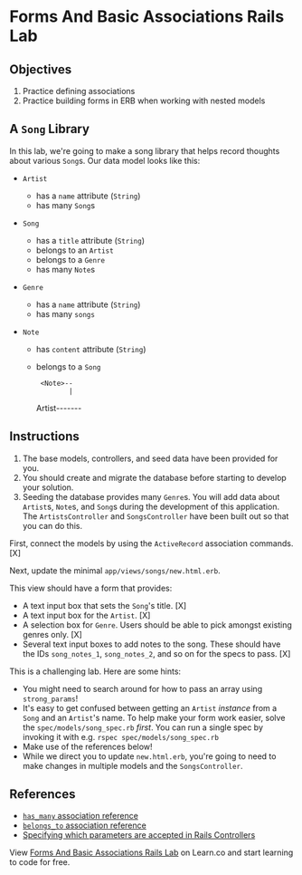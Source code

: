 # Forms And Basic Associations Rails Lab

## Objectives

1. Practice defining associations
2. Practice building forms in ERB when working with nested models

## A `Song` Library

In this lab, we're going to make a song library that helps record thoughts
about various `Song`s. Our data model looks like this:

- `Artist`
  - has a `name` attribute (`String`)
  - has many `Song`s
- `Song`
  - has a `title` attribute (`String`)
  - belongs to an `Artist`
  - belongs to a `Genre`
  - has many `Note`s
- `Genre`
  - has a `name` attribute (`String`)
  - has many `songs`
- `Note`

  - has `content` attribute (`String`)
  - belongs to a `Song`

         <Note>--
                |

    Artist---<Song>----<Genre>

## Instructions

1. The base models, controllers, and seed data have been provided for you.
2. You should create and migrate the database before starting to develop your
   solution.
3. Seeding the database provides many `Genre`s. You will add data about
   `Artist`s, `Note`s, and `Song`s during the development of this application.
   The `ArtistsController` and `SongsController` have been built out so that you
   can do this.

First, connect the models by using the `ActiveRecord` association commands. [X]

Next, update the minimal `app/views/songs/new.html.erb`.

This view should have a form that provides:

- A text input box that sets the `Song`'s title. [X]
- A text input box for the `Artist`. [X]
- A selection box for `Genre`. Users should be able to pick amongst existing genres only. [X]
- Several text input boxes to add notes to the song. These should have the IDs
  `song_notes_1`, `song_notes_2`, and so on for the specs to pass. [X]

This is a challenging lab. Here are some hints:

- You might need to search around for how to pass an array using `strong_params`!
- It's easy to get confused between getting an `Artist` _instance_ from a
  `Song` and an `Artist`'s name. To help make your form work easier, solve the
  `spec/models/song_spec.rb` _first_. You can run a single spec by invoking it
  with e.g. `rspec spec/models/song_spec.rb`
- Make use of the references below!
- While we direct you to update `new.html.erb`, you're going to need to make
  changes in multiple models and the `SongsController`.

## References

- [`has_many` association reference](https://guides.rubyonrails.org/association_basics.html#has-many-association-reference)
- [`belongs_to` association reference](https://guides.rubyonrails.org/association_basics.html#belongs-to-association-reference)
- [Specifying which parameters are accepted in Rails Controllers](https://apidock.com/rails/ActionController/Parameters/permit)

<p data-visibility='hidden'>View <a href='https://learn.co/lessons/forms-and-basic-associations-rails-lab' title='Forms And Basic Associations Rails Lab'>Forms And Basic Associations Rails Lab</a> on Learn.co and start learning to code for free.</p>
